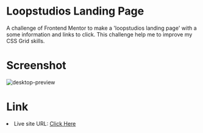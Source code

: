 <h1>Loopstudios Landing Page</h1>
A challenge of Frontend Mentor to make a 'loopstudios landing page' with a some information and links to click. This challenge help me to improve my CSS Grid skills.

<h1>Screenshot</h1>

![desktop-preview](https://github.com/diogo-s4ntos/Loopstudios-Landing-Page/assets/117995697/7c1324fa-897e-460e-b53e-4f035c6326c0)

<h1>Link</h1>
<li>Live site URL: <a href="https://diogo-s4ntos.github.io/Loopstudios-Landing-Page/">Click Here</a></li>
